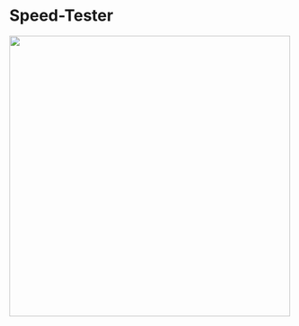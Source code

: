 # Speed-Tester
<img src="https://media.tenor.com/images/0904ec7483c5072f6c23758316983edc/tenor.gif" width="500"> 
